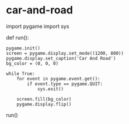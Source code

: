 # car-and-road
import pygame
import sys

def run():

    pygame.init()
    screen = pygame.display.set_mode((1200, 800))
    pygame.display.set_caption('Car And Road')
    bg_color = (0, 0, 0)

    while True:
        for event in pygame.event.get():
            if event.type == pygame.QUIT:
                sys.exit()

        screen.fill(bg_color)
        pygame.display.flip()

run()
